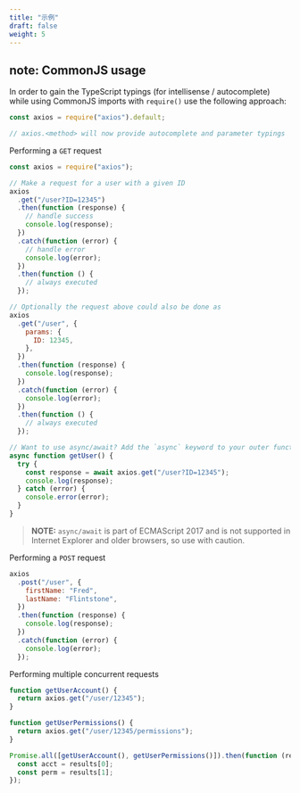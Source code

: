 ```yaml
---
title: "示例"
draft: false
weight: 5
---
```


## note: CommonJS usage

In order to gain the TypeScript typings (for intellisense / autocomplete) while using CommonJS imports with `require()` use the following approach:

```js
const axios = require("axios").default;

// axios.<method> will now provide autocomplete and parameter typings
```

Performing a `GET` request

```js
const axios = require("axios");

// Make a request for a user with a given ID
axios
  .get("/user?ID=12345")
  .then(function (response) {
    // handle success
    console.log(response);
  })
  .catch(function (error) {
    // handle error
    console.log(error);
  })
  .then(function () {
    // always executed
  });

// Optionally the request above could also be done as
axios
  .get("/user", {
    params: {
      ID: 12345,
    },
  })
  .then(function (response) {
    console.log(response);
  })
  .catch(function (error) {
    console.log(error);
  })
  .then(function () {
    // always executed
  });

// Want to use async/await? Add the `async` keyword to your outer function/method.
async function getUser() {
  try {
    const response = await axios.get("/user?ID=12345");
    console.log(response);
  } catch (error) {
    console.error(error);
  }
}
```

> **NOTE:** `async/await` is part of ECMAScript 2017 and is not supported in Internet
> Explorer and older browsers, so use with caution.

Performing a `POST` request

```js
axios
  .post("/user", {
    firstName: "Fred",
    lastName: "Flintstone",
  })
  .then(function (response) {
    console.log(response);
  })
  .catch(function (error) {
    console.log(error);
  });
```

Performing multiple concurrent requests

```js
function getUserAccount() {
  return axios.get("/user/12345");
}

function getUserPermissions() {
  return axios.get("/user/12345/permissions");
}

Promise.all([getUserAccount(), getUserPermissions()]).then(function (results) {
  const acct = results[0];
  const perm = results[1];
});
```
